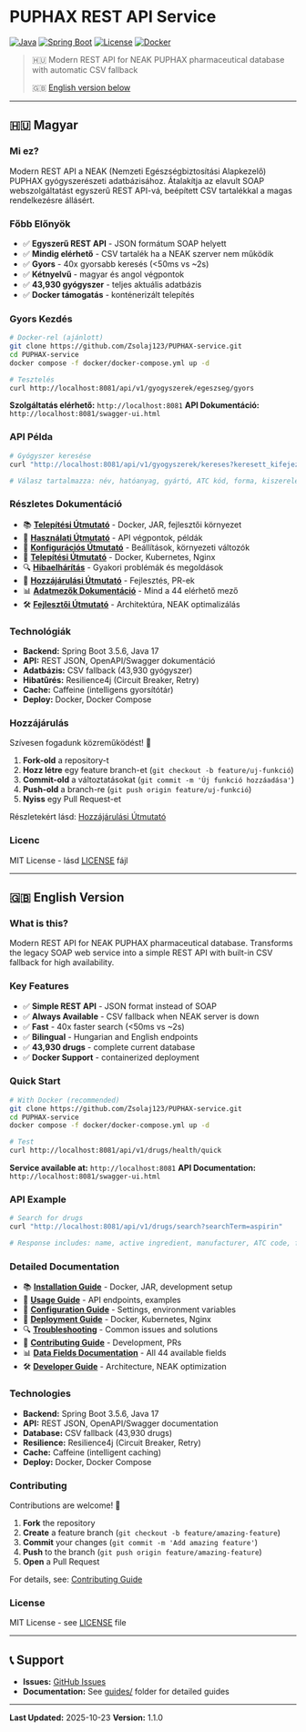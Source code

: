 # PUPHAX REST API Service

[![Java](https://img.shields.io/badge/Java-17-orange.svg)](https://openjdk.org/)
[![Spring Boot](https://img.shields.io/badge/Spring%20Boot-3.5.6-brightgreen.svg)](https://spring.io/projects/spring-boot)
[![License](https://img.shields.io/badge/License-MIT-blue.svg)](LICENSE)
[![Docker](https://img.shields.io/badge/Docker-Ready-blue.svg)](https://www.docker.com/)

> 🇭🇺 Modern REST API for NEAK PUPHAX pharmaceutical database with automatic CSV fallback
>
> 🇬🇧 [English version below](#english-version)

---

## 🇭🇺 Magyar

### Mi ez?

Modern REST API a NEAK (Nemzeti Egészségbiztosítási Alapkezelő) PUPHAX gyógyszerészeti adatbázisához. Átalakítja az elavult SOAP webszolgáltatást egyszerű REST API-vá, beépített CSV tartalékkal a magas rendelkezésre állásért.

### Főbb Előnyök

- ✅ **Egyszerű REST API** - JSON formátum SOAP helyett
- ✅ **Mindig elérhető** - CSV tartalék ha a NEAK szerver nem működik
- ✅ **Gyors** - 40x gyorsabb keresés (<50ms vs ~2s)
- ✅ **Kétnyelvű** - magyar és angol végpontok
- ✅ **43,930 gyógyszer** - teljes aktuális adatbázis
- ✅ **Docker támogatás** - konténerizált telepítés

### Gyors Kezdés

```bash
# Docker-rel (ajánlott)
git clone https://github.com/Zsolaj123/PUPHAX-service.git
cd PUPHAX-service
docker compose -f docker/docker-compose.yml up -d

# Tesztelés
curl http://localhost:8081/api/v1/gyogyszerek/egeszseg/gyors
```

**Szolgáltatás elérhető:** `http://localhost:8081`
**API Dokumentáció:** `http://localhost:8081/swagger-ui.html`

### API Példa

```bash
# Gyógyszer keresése
curl "http://localhost:8081/api/v1/gyogyszerek/kereses?keresett_kifejezés=aspirin"

# Válasz tartalmazza: név, hatóanyag, gyártó, ATC kód, forma, kiszerelés, stb.
```

### Részletes Dokumentáció

- 📚 **[Telepítési Útmutató](guides/INSTALLATION.md)** - Docker, JAR, fejlesztői környezet
- 🚀 **[Használati Útmutató](guides/USAGE.md)** - API végpontok, példák
- 🔧 **[Konfigurációs Útmutató](guides/CONFIGURATION.md)** - Beállítások, környezeti változók
- 🐳 **[Telepítési Útmutató](guides/DEPLOYMENT.md)** - Docker, Kubernetes, Nginx
- 🔍 **[Hibaelhárítás](guides/TROUBLESHOOTING.md)** - Gyakori problémák és megoldások
- 🤝 **[Hozzájárulási Útmutató](guides/CONTRIBUTING.md)** - Fejlesztés, PR-ek
- 📊 **[Adatmezők Dokumentáció](docs/COMPREHENSIVE_DATA_FIELDS.md)** - Mind a 44 elérhető mező
- 🛠️ **[Fejlesztői Útmutató](docs/PUPHAX_DEVELOPMENT_GUIDE.md)** - Architektúra, NEAK optimalizálás

### Technológiák

- **Backend:** Spring Boot 3.5.6, Java 17
- **API:** REST JSON, OpenAPI/Swagger dokumentáció
- **Adatbázis:** CSV fallback (43,930 gyógyszer)
- **Hibatűrés:** Resilience4j (Circuit Breaker, Retry)
- **Cache:** Caffeine (intelligens gyorsítótár)
- **Deploy:** Docker, Docker Compose

### Hozzájárulás

Szívesen fogadunk közreműködést! 🎉

1. **Fork-old** a repository-t
2. **Hozz létre** egy feature branch-et (`git checkout -b feature/uj-funkció`)
3. **Commit-old** a változtatásokat (`git commit -m 'Új funkció hozzáadása'`)
4. **Push-old** a branch-re (`git push origin feature/uj-funkció`)
5. **Nyiss** egy Pull Request-et

Részletekért lásd: [Hozzájárulási Útmutató](guides/CONTRIBUTING.md)

### Licenc

MIT License - lásd [LICENSE](LICENSE) fájl

---

## 🇬🇧 English Version

### What is this?

Modern REST API for NEAK PUPHAX pharmaceutical database. Transforms the legacy SOAP web service into a simple REST API with built-in CSV fallback for high availability.

### Key Features

- ✅ **Simple REST API** - JSON format instead of SOAP
- ✅ **Always Available** - CSV fallback when NEAK server is down
- ✅ **Fast** - 40x faster search (<50ms vs ~2s)
- ✅ **Bilingual** - Hungarian and English endpoints
- ✅ **43,930 drugs** - complete current database
- ✅ **Docker Support** - containerized deployment

### Quick Start

```bash
# With Docker (recommended)
git clone https://github.com/Zsolaj123/PUPHAX-service.git
cd PUPHAX-service
docker compose -f docker/docker-compose.yml up -d

# Test
curl http://localhost:8081/api/v1/drugs/health/quick
```

**Service available at:** `http://localhost:8081`
**API Documentation:** `http://localhost:8081/swagger-ui.html`

### API Example

```bash
# Search for drugs
curl "http://localhost:8081/api/v1/drugs/search?searchTerm=aspirin"

# Response includes: name, active ingredient, manufacturer, ATC code, form, pack size, etc.
```

### Detailed Documentation

- 📚 **[Installation Guide](guides/INSTALLATION.md)** - Docker, JAR, development setup
- 🚀 **[Usage Guide](guides/USAGE.md)** - API endpoints, examples
- 🔧 **[Configuration Guide](guides/CONFIGURATION.md)** - Settings, environment variables
- 🐳 **[Deployment Guide](guides/DEPLOYMENT.md)** - Docker, Kubernetes, Nginx
- 🔍 **[Troubleshooting](guides/TROUBLESHOOTING.md)** - Common issues and solutions
- 🤝 **[Contributing Guide](guides/CONTRIBUTING.md)** - Development, PRs
- 📊 **[Data Fields Documentation](docs/COMPREHENSIVE_DATA_FIELDS.md)** - All 44 available fields
- 🛠️ **[Developer Guide](docs/PUPHAX_DEVELOPMENT_GUIDE.md)** - Architecture, NEAK optimization

### Technologies

- **Backend:** Spring Boot 3.5.6, Java 17
- **API:** REST JSON, OpenAPI/Swagger documentation
- **Database:** CSV fallback (43,930 drugs)
- **Resilience:** Resilience4j (Circuit Breaker, Retry)
- **Cache:** Caffeine (intelligent caching)
- **Deploy:** Docker, Docker Compose

### Contributing

Contributions are welcome! 🎉

1. **Fork** the repository
2. **Create** a feature branch (`git checkout -b feature/amazing-feature`)
3. **Commit** your changes (`git commit -m 'Add amazing feature'`)
4. **Push** to the branch (`git push origin feature/amazing-feature`)
5. **Open** a Pull Request

For details, see: [Contributing Guide](guides/CONTRIBUTING.md)

### License

MIT License - see [LICENSE](LICENSE) file

---

## 📞 Support

- **Issues:** [GitHub Issues](https://github.com/Zsolaj123/PUPHAX-service/issues)
- **Documentation:** See [guides/](guides/) folder for detailed guides

---

**Last Updated:** 2025-10-23
**Version:** 1.1.0
